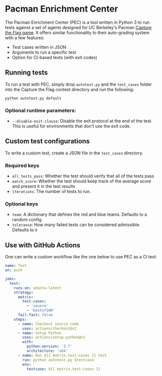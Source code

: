 # Pacman Enrichment Center

The Pacman Enrichment Center (PEC) is a tool written in Python 3 to run tests against a set of agents designed for UC Berkeley's Pacman [Capture the Flag game](http://ai.berkeley.edu/contest.html). It offers similar functionality to their auto-grading system with a few features:

- Test cases written in JSON
- Arguments to run a specific test
- Option for CI-based tests (with exit codes)

## Running tests

To run a test with PEC, simply drop `autotest.py` and the `test_cases` folder into the Capture the Flag contest directory and run the following:

```
python autotest.py default
```

### Optional runtime parameters:

- `--disable-exit-clause`: Disable the exit protocol at the end of the test. This is useful for environments that don't use the exit code.

## Custom test configurations

To write a custom test, create a JSON file in the `test_cases` directory.

### Required keys

- `all_tests_pass`: Whether the test should verify that all of the tests pass
- `watch_score`: Whether the test should keep track of the average score and present it in the test results
- `iterations`: The number of tests to run.

### Optional keys

- `team`: A dictionary that defines the red and blue teams. Defaults to a random config.
- `tolerance`: How many failed tests can be considered admissible. Defaults to `0`

## Use with GitHub Actions

One can write a custom workflow like the one below to use PEC as a CI test:

```yml
name: Test
on: push

jobs:
  test:
    runs-on: ubuntu-latest
    strategy:
      matrix:
        test-cases:
          - 'severe'
          - 'bestof100'
      fail-fast: false
    steps:
      - name: Checkout source code
        uses: actions/checkout@v1
      - name: Setup Python
        uses: actions/setup-python@v1
        with:
          python-version: '3.7'
          architecture: 'x64'
      - name: Run ${{ matrix.test-cases }} test
        run: python autotest.py $testcase
        env:
          testcase: ${{ matrix.test-cases }}
```